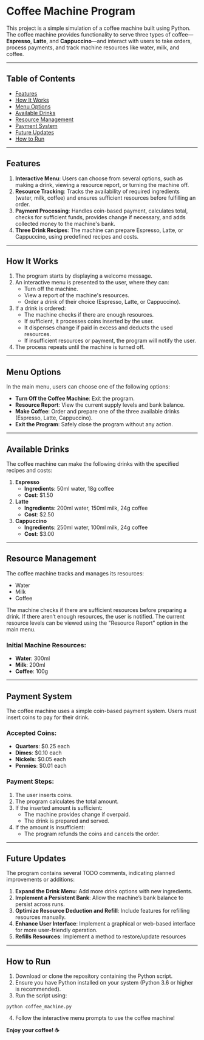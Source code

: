 # Coffee Machine Program

This project is a simple simulation of a coffee machine built using Python. The coffee machine provides functionality to serve three types of coffee—**Espresso**, **Latte**, and **Cappuccino**—and interact with users to take orders, process payments, and track machine resources like water, milk, and coffee.

---

## Table of Contents

- [Features](#features)
- [How It Works](#how-it-works)
- [Menu Options](#menu-options)
- [Available Drinks](#available-drinks)
- [Resource Management](#resource-management)
- [Payment System](#payment-system)
- [Future Updates](#future-updates)
- [How to Run](#how-to-run)

---

## Features

1. **Interactive Menu**: Users can choose from several options, such as making a drink, viewing a resource report, or turning the machine off.
2. **Resource Tracking**: Tracks the availability of required ingredients (water, milk, coffee) and ensures sufficient resources before fulfilling an order.
3. **Payment Processing**: Handles coin-based payment, calculates total, checks for sufficient funds, provides change if necessary, and adds collected money to the machine's bank.
4. **Three Drink Recipes**: The machine can prepare Espresso, Latte, or Cappuccino, using predefined recipes and costs.
---

## How It Works

1. The program starts by displaying a welcome message.
2. An interactive menu is presented to the user, where they can:
   - Turn off the machine.
   - View a report of the machine's resources.
   - Order a drink of their choice (Espresso, Latte, or Cappuccino).
3. If a drink is ordered:
   - The machine checks if there are enough resources.
   - If sufficient, it processes coins inserted by the user.
   - It dispenses change if paid in excess and deducts the used resources.
   - If insufficient resources or payment, the program will notify the user.
4. The process repeats until the machine is turned off.

---

## Menu Options

In the main menu, users can choose one of the following options:

- **Turn Off the Coffee Machine**: Exit the program.
- **Resource Report**: View the current supply levels and bank balance.
- **Make Coffee**: Order and prepare one of the three available drinks (Espresso, Latte, Cappuccino).
- **Exit the Program**: Safely close the program without any action.

---

## Available Drinks

The coffee machine can make the following drinks with the specified recipes and costs:

1. **Espresso**
   - **Ingredients**: 50ml water, 18g coffee
   - **Cost**: $1.50
2. **Latte**
   - **Ingredients**: 200ml water, 150ml milk, 24g coffee
   - **Cost**: $2.50
3. **Cappuccino**
   - **Ingredients**: 250ml water, 100ml milk, 24g coffee
   - **Cost**: $3.00

---

## Resource Management

The coffee machine tracks and manages its resources:
- Water
- Milk
- Coffee

The machine checks if there are sufficient resources before preparing a drink. If there aren’t enough resources, the user is notified. The current resource levels can be viewed using the "Resource Report" option in the main menu.

### Initial Machine Resources:

- **Water**: 300ml
- **Milk**: 200ml
- **Coffee**: 100g

---

## Payment System

The coffee machine uses a simple coin-based payment system. Users must insert coins to pay for their drink.

### Accepted Coins:

- **Quarters**: $0.25 each
- **Dimes**: $0.10 each
- **Nickels**: $0.05 each
- **Pennies**: $0.01 each

### Payment Steps:

1. The user inserts coins.
2. The program calculates the total amount.
3. If the inserted amount is sufficient:
   - The machine provides change if overpaid.
   - The drink is prepared and served.
4. If the amount is insufficient:
   - The program refunds the coins and cancels the order.

---

## Future Updates

The program contains several TODO comments, indicating planned improvements or additions:

1. **Expand the Drink Menu**: Add more drink options with new ingredients.
2. **Implement a Persistent Bank**: Allow the machine’s bank balance to persist across runs.
3. **Optimize Resource Deduction and Refill**: Include features for refilling resources manually.
4. **Enhance User Interface**: Implement a graphical or web-based interface for more user-friendly operation.
5. **Refills Resources**:  Implement a method to restore/update resources
---

## How to Run

1. Download or clone the repository containing the Python script.
2. Ensure you have Python installed on your system (Python 3.6 or higher is recommended).
3. Run the script using:
```shell script
python coffee_machine.py
```
4. Follow the interactive menu prompts to use the coffee machine!

**Enjoy your coffee! ☕**

